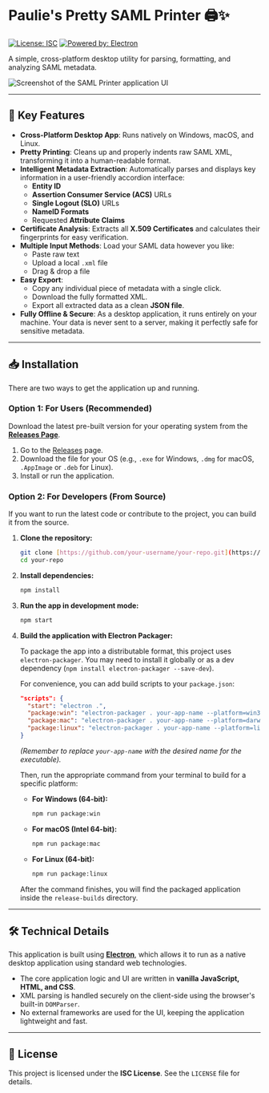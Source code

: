 # Paulie's Pretty SAML Printer 🖨️✨

[![License: ISC](https://img.shields.io/badge/License-ISC-blue.svg)](https://opensource.org/licenses/ISC)
[![Powered by: Electron](https://img.shields.io/badge/Powered%20by-Electron-47848f.svg)](https://www.electronjs.org/)

A simple, cross-platform desktop utility for parsing, formatting, and analyzing SAML metadata.

![Screenshot of the SAML Printer application UI](](https://i.imgur.com/C5ejv7G.png))

***

## 🚀 Key Features

-   **Cross-Platform Desktop App**: Runs natively on Windows, macOS, and Linux.
-   **Pretty Printing**: Cleans up and properly indents raw SAML XML, transforming it into a human-readable format.
-   **Intelligent Metadata Extraction**: Automatically parses and displays key information in a user-friendly accordion interface:
    -   **Entity ID**
    -   **Assertion Consumer Service (ACS)** URLs
    -   **Single Logout (SLO)** URLs
    -   **NameID Formats**
    -   Requested **Attribute Claims**
-   **Certificate Analysis**: Extracts all **X.509 Certificates** and calculates their fingerprints for easy verification.
-   **Multiple Input Methods**: Load your SAML data however you like:
    -   Paste raw text
    -   Upload a local `.xml` file
    -   Drag & drop a file
-   **Easy Export**:
    -   Copy any individual piece of metadata with a single click.
    -   Download the fully formatted XML.
    -   Export all extracted data as a clean **JSON file**.
-   **Fully Offline & Secure**: As a desktop application, it runs entirely on your machine. Your data is never sent to a server, making it perfectly safe for sensitive metadata.

***

## 📥 Installation

There are two ways to get the application up and running.

### Option 1: For Users (Recommended)

Download the latest pre-built version for your operating system from the **[Releases Page](https://github.com//pasiegel/SAML-Paulies-Pretty-Printer/releases)**.

1.  Go to the [Releases](https://github.com//pasiegel/SAML-Paulies-Pretty-Printer/releases) page.
2.  Download the file for your OS (e.g., `.exe` for Windows, `.dmg` for macOS, `.AppImage` or `.deb` for Linux).
3.  Install or run the application.

### Option 2: For Developers (From Source)

If you want to run the latest code or contribute to the project, you can build it from the source.

1.  **Clone the repository:**
    ```bash
    git clone [https://github.com/your-username/your-repo.git](https://github.com/your-username/your-repo.git)
    cd your-repo
    ```

2.  **Install dependencies:**
    ```bash
    npm install
    ```

3.  **Run the app in development mode:**
    ```bash
    npm start
    ```

4.  **Build the application with Electron Packager:**

    To package the app into a distributable format, this project uses `electron-packager`. You may need to install it globally or as a dev dependency (`npm install electron-packager --save-dev`).

    For convenience, you can add build scripts to your `package.json`:
    ```json
    "scripts": {
      "start": "electron .",
      "package:win": "electron-packager . your-app-name --platform=win32 --arch=x64 --out=release-builds --overwrite",
      "package:mac": "electron-packager . your-app-name --platform=darwin --arch=x64 --out=release-builds --overwrite",
      "package:linux": "electron-packager . your-app-name --platform=linux --arch=x64 --out=release-builds --overwrite"
    }
    ```
    *(Remember to replace `your-app-name` with the desired name for the executable).*

    Then, run the appropriate command from your terminal to build for a specific platform:

    * **For Windows (64-bit):**
        ```bash
        npm run package:win
        ```

    * **For macOS (Intel 64-bit):**
        ```bash
        npm run package:mac
        ```

    * **For Linux (64-bit):**
        ```bash
        npm run package:linux
        ```

    After the command finishes, you will find the packaged application inside the `release-builds` directory.

***

## 🛠️ Technical Details

This application is built using **[Electron](https://www.electronjs.org/)**, which allows it to run as a native desktop application using standard web technologies.

-   The core application logic and UI are written in **vanilla JavaScript, HTML, and CSS**.
-   XML parsing is handled securely on the client-side using the browser's built-in `DOMParser`.
-   No external frameworks are used for the UI, keeping the application lightweight and fast.

***

## 📜 License

This project is licensed under the **ISC License**. See the `LICENSE` file for details.
